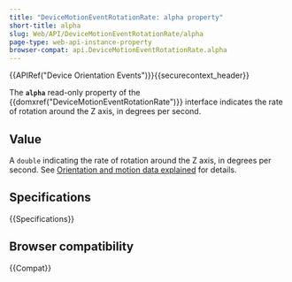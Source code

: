 ```yaml
---
title: "DeviceMotionEventRotationRate: alpha property"
short-title: alpha
slug: Web/API/DeviceMotionEventRotationRate/alpha
page-type: web-api-instance-property
browser-compat: api.DeviceMotionEventRotationRate.alpha
---
```


{{APIRef("Device Orientation Events")}}{{securecontext_header}}

The **`alpha`** read-only property of the {{domxref("DeviceMotionEventRotationRate")}} interface indicates the rate of rotation around the Z axis, in degrees per second.

## Value

A `double` indicating the rate of rotation around the Z axis, in degrees per second.
See [Orientation and motion data explained](/en-US/docs/Web/API/Device_orientation_events/Orientation_and_motion_data_explained) for details.

## Specifications

{{Specifications}}

## Browser compatibility

{{Compat}}
